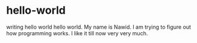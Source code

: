 # hello-world
writing hello world 
hello world. My name is Nawid. I am trying to figure out how programming works. I like it till now very very much.
